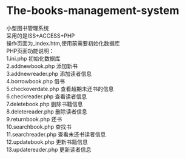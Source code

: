 # The-books-management-system  
小型图书管理系统  
采用的是ISS+ACCESS+PHP  
操作页面为_index.htm,使用前需要初始化数据库  
PHP页面功能说明：  
1.ini.php  初始化数据库  
2.addnewbook.php  添加新书  
3.addnewreader.php  添加读者信息  
4.borrowbook.php   借书  
5.checkoverdate.php  查看超期未还书的信息  
6.checkreader.php 查看读者信息  
7.deletebook.php 删除书籍信息  
8.deletereader.php 删除读者信息  
9.returnbook.php  还书  
10.searchbook.php  查找书  
11.searchreader.php  查看未还书读者信息  
12.updatebook.php  更新书籍信息  
13.updatereader.php  更新读者信息  
